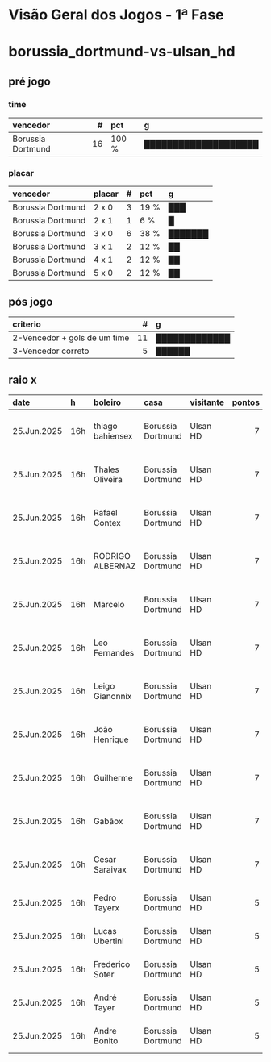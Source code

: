 # Visão Geral dos Jogos - 1ª Fase

# borussia_dortmund-vs-ulsan_hd

## pré jogo

### time

| vencedor          |   # | pct   | g                    |
|:------------------|----:|:------|:---------------------|
| Borussia Dortmund |  16 | 100 % | ████████████████████ |

### placar

| vencedor          | placar   |   # | pct   | g       |
|:------------------|:---------|----:|:------|:--------|
| Borussia Dortmund | 2 x 0    |   3 | 19 %  | ███     |
| Borussia Dortmund | 2 x 1    |   1 | 6 %   | █       |
| Borussia Dortmund | 3 x 0    |   6 | 38 %  | ███████ |
| Borussia Dortmund | 3 x 1    |   2 | 12 %  | ██      |
| Borussia Dortmund | 4 x 1    |   2 | 12 %  | ██      |
| Borussia Dortmund | 5 x 0    |   2 | 12 %  | ██      |

## pós jogo

| criterio                     |   # | g             |
|:-----------------------------|----:|:--------------|
| 2-Vencedor + gols de um time |  11 | █████████████ |
| 3-Vencedor correto           |   5 | ██████        |

## raio x

| date        | h   | boleiro          | casa              | visitante   |   pontos | criteiro                     | bol_placar   | bol_time          | real_placar   | real_time         |
|:------------|:----|:-----------------|:------------------|:------------|---------:|:-----------------------------|:-------------|:------------------|:--------------|:------------------|
| 25.Jun.2025 | 16h | thiago bahiensex | Borussia Dortmund | Ulsan HD    |        7 | 2-Vencedor + gols de um time | 2 x 0        | Borussia Dortmund | 1 x 0         | Borussia Dortmund |
| 25.Jun.2025 | 16h | Thales Oliveira  | Borussia Dortmund | Ulsan HD    |        7 | 2-Vencedor + gols de um time | 3 x 0        | Borussia Dortmund | 1 x 0         | Borussia Dortmund |
| 25.Jun.2025 | 16h | Rafael Contex    | Borussia Dortmund | Ulsan HD    |        7 | 2-Vencedor + gols de um time | 3 x 0        | Borussia Dortmund | 1 x 0         | Borussia Dortmund |
| 25.Jun.2025 | 16h | RODRIGO ALBERNAZ | Borussia Dortmund | Ulsan HD    |        7 | 2-Vencedor + gols de um time | 5 x 0        | Borussia Dortmund | 1 x 0         | Borussia Dortmund |
| 25.Jun.2025 | 16h | Marcelo          | Borussia Dortmund | Ulsan HD    |        7 | 2-Vencedor + gols de um time | 3 x 0        | Borussia Dortmund | 1 x 0         | Borussia Dortmund |
| 25.Jun.2025 | 16h | Leo Fernandes    | Borussia Dortmund | Ulsan HD    |        7 | 2-Vencedor + gols de um time | 2 x 0        | Borussia Dortmund | 1 x 0         | Borussia Dortmund |
| 25.Jun.2025 | 16h | Leigo Gianonnix  | Borussia Dortmund | Ulsan HD    |        7 | 2-Vencedor + gols de um time | 5 x 0        | Borussia Dortmund | 1 x 0         | Borussia Dortmund |
| 25.Jun.2025 | 16h | João Henrique    | Borussia Dortmund | Ulsan HD    |        7 | 2-Vencedor + gols de um time | 3 x 0        | Borussia Dortmund | 1 x 0         | Borussia Dortmund |
| 25.Jun.2025 | 16h | Guilherme        | Borussia Dortmund | Ulsan HD    |        7 | 2-Vencedor + gols de um time | 2 x 0        | Borussia Dortmund | 1 x 0         | Borussia Dortmund |
| 25.Jun.2025 | 16h | Gabãox           | Borussia Dortmund | Ulsan HD    |        7 | 2-Vencedor + gols de um time | 3 x 0        | Borussia Dortmund | 1 x 0         | Borussia Dortmund |
| 25.Jun.2025 | 16h | Cesar Saraivax   | Borussia Dortmund | Ulsan HD    |        7 | 2-Vencedor + gols de um time | 3 x 0        | Borussia Dortmund | 1 x 0         | Borussia Dortmund |
| 25.Jun.2025 | 16h | Pedro Tayerx     | Borussia Dortmund | Ulsan HD    |        5 | 3-Vencedor correto           | 4 x 1        | Borussia Dortmund | 1 x 0         | Borussia Dortmund |
| 25.Jun.2025 | 16h | Lucas Ubertini   | Borussia Dortmund | Ulsan HD    |        5 | 3-Vencedor correto           | 2 x 1        | Borussia Dortmund | 1 x 0         | Borussia Dortmund |
| 25.Jun.2025 | 16h | Frederico Soter  | Borussia Dortmund | Ulsan HD    |        5 | 3-Vencedor correto           | 3 x 1        | Borussia Dortmund | 1 x 0         | Borussia Dortmund |
| 25.Jun.2025 | 16h | André Tayer      | Borussia Dortmund | Ulsan HD    |        5 | 3-Vencedor correto           | 4 x 1        | Borussia Dortmund | 1 x 0         | Borussia Dortmund |
| 25.Jun.2025 | 16h | Andre Bonito     | Borussia Dortmund | Ulsan HD    |        5 | 3-Vencedor correto           | 3 x 1        | Borussia Dortmund | 1 x 0         | Borussia Dortmund |